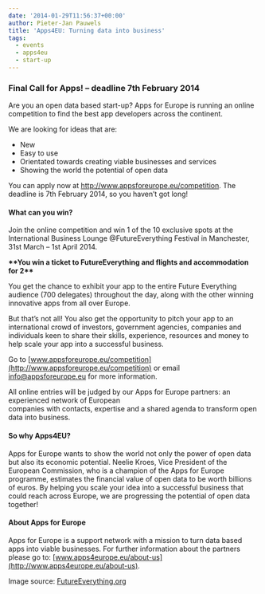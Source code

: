 ```yaml
---
date: '2014-01-29T11:56:37+00:00'
author: Pieter-Jan Pauwels
title: 'Apps4EU: Turning data into business'
tags:
  - events
  - apps4eu
  - start-up
---
```


### Final Call for Apps! – deadline 7th February 2014

Are you an open data based start-up? Apps for Europe is running an online competition to find the best app developers across the continent.

We are looking for ideas that are:

- New
- Easy to use
- Orientated towards creating viable businesses and services
- Showing the world the potential of open data

You can apply now at <http://www.appsforeurope.eu/competition>. The deadline is 7th February 2014, so you haven’t got long!

#### What can you win?

Join the online competition and win 1 of the 10 exclusive spots at the International Business Lounge @FutureEverything Festival in Manchester, 31st March – 1st April 2014.

**\*\*You win a ticket to FutureEverything and flights and accommodation for 2\*\***

You get the chance to exhibit your app to the entire Future Everything audience (700 delegates) throughout the day, along with the other winning innovative apps from all over Europe.

But that’s not all! You also get the opportunity to pitch your app to an international crowd of investors, government agencies, companies and individuals keen to share their skills, experience, resources and money to help scale your app into a successful business.

Go to [www.appsforeurope.eu/competition](http://www.appsforeurope.eu/competition) or email info@appsforeurope.eu for more information.

All online entries will be judged by our Apps for Europe partners: an experienced network of European  
companies with contacts, expertise and a shared agenda to transform open data into business.

#### So why Apps4EU?

Apps for Europe wants to show the world not only the power of open data but also its economic potential. Neelie Kroes, Vice President of the European Commission, who is a champion of the Apps for Europe programme, estimates the financial value of open data to be worth billions of euros. By helping you scale your idea into a successful business that could reach across Europe, we are progressing the potential of open data together!

#### About Apps for Europe

Apps for Europe is a support network with a mission to turn data based apps into viable businesses. For further information about the partners please go to: [www.apps4europe.eu/about-us](http://www.apps4europe.eu/about-us).

Image source: [FutureEverything.org](http://futureeverything.org/ongoing-projects/apps-for-europe/call-for-apps-competition/)
